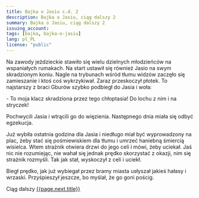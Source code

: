 ```yaml
---
title: Bajka o Jasiu c.d. 2
description: Bajka o Jasiu, ciąg dalszy 2
summary: Bajka o Jasiu, ciąg dalszy 2
issuing_account: 
tags: [bajka, bajka-o-jasiu]
lang: pl_PL
license: "public"
---
```


Na zawody jeździeckie stawiło się wielu dzielnych młodzieńców na wspaniałych rumakach. 
Na start ustawił się również Jasio na swym skradzionym koniu. 
Nagle na trybunach wśród tłumu widzów zaczęło się zamieszanie i ktoś coś wykrzykiwał. Zaraz przeskoczył płotek. To najstarszy z braci Gburów szybko podbiegł do Jasia i woła: 

\- To moja klacz skradziona przez tego chłoptasia! Do lochu z nim i na stryczek!

Pochwycili Jasia i wtrącili go do więzienia.
Następnego dnia miała się odbyć egzekucja. 

Już wybiła ostatnia godzina dla Jasia i niedługo miał być wyprowadzony na plac, żeby stać się pośmiewiskiem dla tłumu i umrzeć haniebną śmiercią wisielca.
Wtem strażnik otwiera drzwi do jego celi i mówi, żeby uciekał. Jaś nic nie rozumiejąc, nie wahał się jednak prędko skorzystać z okazji, nim się strażnik rozmyśli. Tak jak stał, wyskoczył z celi i uciekł.

Biegł prędko, jak już wybiegał przez bramy miasta usłyszał jakieś hałasy i wrzaski. Przyśpieszył jeszcze, bo myślał, że go goni pościg.

Ciąg dalszy <a href="{{ page.next.url }}">{{page.next.title}}</a>